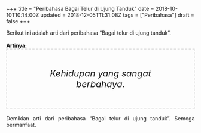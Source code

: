 +++
title = "Peribahasa Bagai Telur di Ujung Tanduk"
date = 2018-10-10T10:14:00Z
updated = 2018-12-05T11:31:08Z
tags = ["Peribahasa"]
draft = false
+++

<div dir="ltr" style="text-align: left;" trbidi="on"><div style="text-align: justify;">Berikut ini adalah arti dari peribahasa “Bagai telur di ujung tanduk”.</div><br /><div style="text-align: justify;"><b>Artinya:</b></div><div style="border: 2px dashed #ddd; font-size: 24px; height: auto; margin: 0 auto; padding: 50px; text-align: center; width: auto;"><i>Kehidupan yang sangat berbahaya.</i></div><div style="text-align: justify;"><br /></div><div style="text-align: justify;">Demikian arti dari peribahasa “Bagai telur di ujung tanduk”. Semoga bermanfaat. </div></div>
